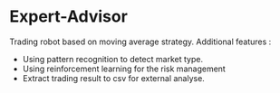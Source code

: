 # Expert-Advisor
Trading robot based on moving average strategy.
Additional features :
- Using pattern recognition to detect market type.
- Using reinforcement learning for the risk management
- Extract trading result to csv for external analyse.
